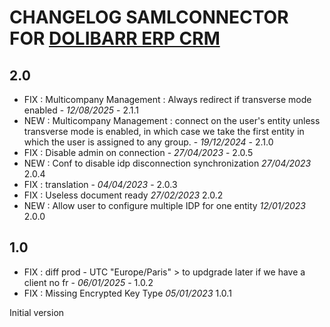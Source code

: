 # CHANGELOG SAMLCONNECTOR FOR [DOLIBARR ERP CRM](https://www.dolibarr.org)

## 2.0
- FIX : Multicompany Management : Always redirect if transverse mode enabled - *12/08/2025* - 2.1.1
- NEW : Multicompany Management : connect on the user's entity unless transverse mode is enabled, in which case we take the first entity in which the user is assigned to any group. - *19/12/2024* - 2.1.0
- FIX : Disable admin on connection - *27/04/2023* - 2.0.5
- NEW : Conf to disable idp disconnection synchronization *27/04/2023* 2.0.4
- FIX : translation - *04/04/2023* - 2.0.3
- FIX : Useless document ready *27/02/2023* 2.0.2
- NEW : Allow user to configure multiple IDP for one entity *12/01/2023* 2.0.0

## 1.0
- FIX : diff prod - UTC "Europe/Paris" > to updgrade later if we have a client no fr - *06/01/2025* - 1.0.2
- FIX : Missing Encrypted Key Type *05/01/2023* 1.0.1

Initial version
